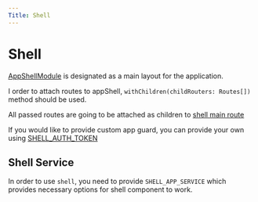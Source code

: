 ```yaml
---
Title: Shell
---
```


# Shell

[AppShellModule](../../app/src/app/app-shell/app-shell.module.ts) is designated as a main layout for the application.

I order to attach routes to appShell, `withChildren(childRouters: Routes[])` method should be used.

All passed routes are going to be attached as children to [shell main route](../../app/src/app/app-shell/app-shell.routes.ts)

If you would like to provide custom app guard, you can provide your own using [SHELL_AUTH_TOKEN](../../app/src/app/app-shell/app-shell.routes.ts)

## Shell Service

In order to use `shell`, you need to provide `SHELL_APP_SERVICE` which provides necessary options for shell component to work.